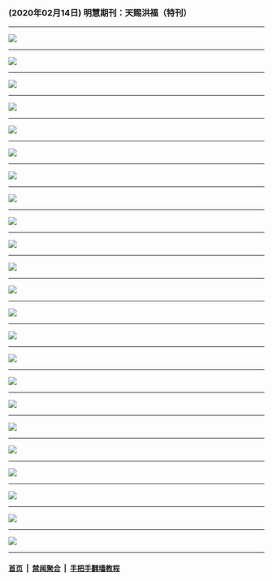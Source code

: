 ### (2020年02月14日) 明慧期刊：天赐洪福（特刊）

---

<img src="http://qikan.minghui.org/mhqkpage/qikanimage/2020/02/13/tchf-tk-read-online1.png"/><hr/>
<img src="http://qikan.minghui.org/mhqkpage/qikanimage/2020/02/13/tchf-tk-read-online2.png"/><hr/>
<img src="http://qikan.minghui.org/mhqkpage/qikanimage/2020/02/13/tchf-tk-read-online3.png"/><hr/>
<img src="http://qikan.minghui.org/mhqkpage/qikanimage/2020/02/13/tchf-tk-read-online4.png"/><hr/>
<img src="http://qikan.minghui.org/mhqkpage/qikanimage/2020/02/13/tchf-tk-read-online5.png"/><hr/>
<img src="http://qikan.minghui.org/mhqkpage/qikanimage/2020/02/13/tchf-tk-read-online6.png"/><hr/>
<img src="http://qikan.minghui.org/mhqkpage/qikanimage/2020/02/13/tchf-tk-read-online7.png"/><hr/>
<img src="http://qikan.minghui.org/mhqkpage/qikanimage/2020/02/13/tchf-tk-read-online8.png"/><hr/>
<img src="http://qikan.minghui.org/mhqkpage/qikanimage/2020/02/13/tchf-tk-read-online9.png"/><hr/>
<img src="http://qikan.minghui.org/mhqkpage/qikanimage/2020/02/13/tchf-tk-read-online10.png"/><hr/>
<img src="http://qikan.minghui.org/mhqkpage/qikanimage/2020/02/13/tchf-tk-read-online11.png"/><hr/>
<img src="http://qikan.minghui.org/mhqkpage/qikanimage/2020/02/13/tchf-tk-read-online12.png"/><hr/>
<img src="http://qikan.minghui.org/mhqkpage/qikanimage/2020/02/13/tchf-tk-read-online13.png"/><hr/>
<img src="http://qikan.minghui.org/mhqkpage/qikanimage/2020/02/13/tchf-tk-read-online14.png"/><hr/>
<img src="http://qikan.minghui.org/mhqkpage/qikanimage/2020/02/13/tchf-tk-read-online15.png"/><hr/>
<img src="http://qikan.minghui.org/mhqkpage/qikanimage/2020/02/13/tchf-tk-read-online16.png"/><hr/>
<img src="http://qikan.minghui.org/mhqkpage/qikanimage/2020/02/13/tchf-tk-read-online17.png"/><hr/>
<img src="http://qikan.minghui.org/mhqkpage/qikanimage/2020/02/13/tchf-tk-read-online18.png"/><hr/>
<img src="http://qikan.minghui.org/mhqkpage/qikanimage/2020/02/13/tchf-tk-read-online19.png"/><hr/>
<img src="http://qikan.minghui.org/mhqkpage/qikanimage/2020/02/13/tchf-tk-read-online20.png"/><hr/>
<img src="http://qikan.minghui.org/mhqkpage/qikanimage/2020/02/13/tchf-tk-read-online21.png"/><hr/>
<img src="http://qikan.minghui.org/mhqkpage/qikanimage/2020/02/13/tchf-tk-read-online22.png"/><hr/>
<img src="http://qikan.minghui.org/mhqkpage/qikanimage/2020/02/13/tchf-tk-read-online23.png"/><hr/>


#### [首页](../../../..) &nbsp;|&nbsp; [禁闻聚合](https://github.com/gfw-breaker/banned-news) &nbsp;|&nbsp; [手把手翻墙教程](https://github.com/gfw-breaker/guides) 